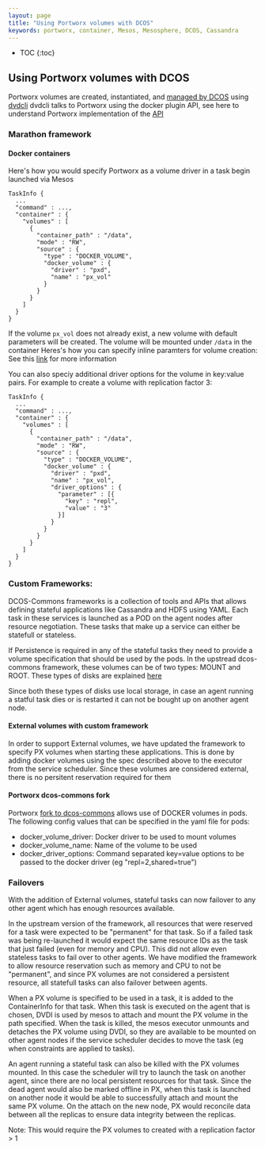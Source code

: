 ```yaml
---
layout: page
title: "Using Portworx volumes with DCOS"
keywords: portworx, container, Mesos, Mesosphere, DCOS, Cassandra
---
```


* TOC
{:toc}

## Using Portworx volumes with DCOS

Portworx volumes are created, instantiated, and [managed by DCOS](http://mesos.apache.org/documentation/latest/docker-volume/) using [dvdcli]( https://github.com/codedellemc/dvdcli)
dvdcli talks to Portworx using the docker plugin API, see here to understand Portworx implementation of the 
[API](/scheduler/docker/volume_plugin.md)

### Marathon framework

#### Docker containers

Here's how you would specify Portworx as a volume driver in a task begin launched via Mesos
```
TaskInfo {
  ...
  "command" : ...,
  "container" : {
    "volumes" : [
      {
        "container_path" : "/data",
        "mode" : "RW",
        "source" : {
          "type" : "DOCKER_VOLUME",
          "docker_volume" : {
            "driver" : "pxd",
            "name" : "px_vol"
          }
        }
      }
    ]
  }
}
```

If the volume `px_vol` does not already exist, a new volume with default parameters will be created. The volume will be
mounted under `/data` in the container Heres's how you can specify inline paramters for volume creation:
See this [link](https://github.com/portworx/px-docs/blob/gh-pages/scheduler/mesosphere-dcos/inline.md) for more information

You can also speciy additional driver options for the volume in key:value pairs. For example to create a volume with
replication factor 3:

```
TaskInfo {
  ...
  "command" : ...,
  "container" : {
    "volumes" : [
      {
        "container_path" : "/data",
        "mode" : "RW",
        "source" : {
          "type" : "DOCKER_VOLUME",
          "docker_volume" : {
            "driver" : "pxd",
            "name" : "px_vol",
            "driver_options" : {
              "parameter" : [{
                "key" : "repl",
                "value" : "3"
              }]
            }
          }
        }
      }
    ]
  }
}
```

### Custom Frameworks:
DCOS-Commons frameworks is a collection of tools and APIs that allows defining stateful applications like Cassandra and HDFS
using YAML. Each task in these services is launched as a POD on the agent nodes after resource negotiation. These tasks that 
make up a service can either be statefull or stateless.

If Persistence is required in any of the stateful tasks they need to provide a volume specification that should be used by
the pods. In the upstread dcos-commons framework, these volumes can be of two types: MOUNT and ROOT. These types of disks
are explained [here](http://mesos.apache.org/documentation/latest/multiple-disk)

Since both these types of disks use local storage, in case an agent running a statful task dies or
is restarted it can not be bought up on another agent node.

#### External volumes with custom framework
In order to support External volumes, we have updated the framework to specify PX volumes when starting these applications.
This is done by adding docker volumes using the spec described above to the executor from the service scheduler. Since
these volumes are considered external, there is no persitent reservation required for them

#### Portworx dcos-commons fork

Portworx [fork to dcos-commons](https://github.com/portworx/dcos-commons) allows use of DOCKER volumes in pods.
The following config values that can be specified in the yaml file for pods:
  - docker_volume_driver: Docker driver to be used to mount volumes
  - docker_volume_name: Name of the volume to be used
  - docker_driver_options: Command separated key=value options to be passed to the docker driver (eg "repl=2,shared=true")

### Failovers
With the addition of External volumes, stateful tasks can now failover to any other agent which has enough resources
available.

In the upstream version of the framework, all resources that were reserved for a task were expected to be "permanent" for
that task. So if a failed task was being re-launched it would expect the same resource IDs as the task that just failed
(even for memory and CPU). This did not allow even stateless tasks to fail over to other agents. We have modified the
framework to allow resource reservation such as memory and CPU to not be "permanent", and since PX volumes are not
considered a persistent resource, all statefull tasks can also failover between agents.

When a PX volume is specified to be used in a task, it is added to the ContainerInfo for that task. When this task is
executed on the agent that is chosen, DVDI is used by mesos to attach and mount the PX volume in the path specified. 
When the task is killed, the mesos executor unmounts and detaches the PX volume using DVDI, so they are available to be
mounted on other agent nodes if the service scheduler decides to move the task (eg when constraints are applied to tasks).

An agent running a stateful task can also be killed with the PX volumes mounted. In this case the scheduler will try to 
launch the task on another agent, since there are no local persistent resources for that task. Since the dead agent would
also be marked offline in PX, when this task is launched on another node it would be able to successfully attach and mount
the same PX volume. On the attach on the new node, PX would reconcile data between all the replicas to ensure data
integrity between the replicas.

Note: This would require the PX volumes to created with a replication factor > 1






